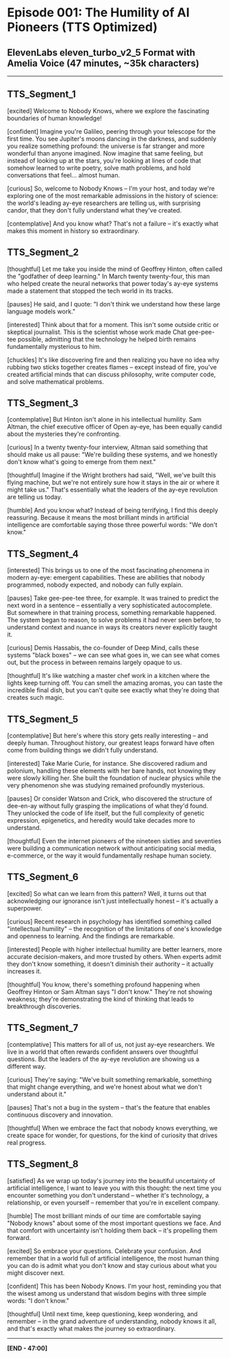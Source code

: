 # Episode 001: The Humility of AI Pioneers (TTS Optimized)
## ElevenLabs eleven_turbo_v2_5 Format with Amelia Voice (47 minutes, ~35k characters)

---

## TTS_Segment_1

[excited] Welcome to Nobody Knows, where we explore the fascinating boundaries of human knowledge!

[confident] Imagine you're Galileo, peering through your telescope for the first time. You see Jupiter's moons dancing in the darkness, and suddenly you realize something profound: the universe is far stranger and more wonderful than anyone imagined. Now imagine that same feeling, but instead of looking up at the stars, you're looking at lines of code that somehow learned to write poetry, solve math problems, and hold conversations that feel... almost human.

[curious] So, welcome to Nobody Knows – I'm your host, and today we're exploring one of the most remarkable admissions in the history of science: the world's leading ay-eye researchers are telling us, with surprising candor, that they don't fully understand what they've created.

[contemplative] And you know what? That's not a failure – it's exactly what makes this moment in history so extraordinary.

## TTS_Segment_2

[thoughtful] Let me take you inside the mind of Geoffrey Hinton, often called the "godfather of deep learning." In March twenty twenty-four, this man who helped create the neural networks that power today's ay-eye systems made a statement that stopped the tech world in its tracks.

[pauses] He said, and I quote: "I don't think we understand how these large language models work."

[interested] Think about that for a moment. This isn't some outside critic or skeptical journalist. This is the scientist whose work made Chat gee-pee-tee possible, admitting that the technology he helped birth remains fundamentally mysterious to him.

[chuckles] It's like discovering fire and then realizing you have no idea why rubbing two sticks together creates flames – except instead of fire, you've created artificial minds that can discuss philosophy, write computer code, and solve mathematical problems.

## TTS_Segment_3

[contemplative] But Hinton isn't alone in his intellectual humility. Sam Altman, the chief executive officer of Open ay-eye, has been equally candid about the mysteries they're confronting.

[curious] In a twenty twenty-four interview, Altman said something that should make us all pause: "We're building these systems, and we honestly don't know what's going to emerge from them next."

[thoughtful] Imagine if the Wright brothers had said, "Well, we've built this flying machine, but we're not entirely sure how it stays in the air or where it might take us." That's essentially what the leaders of the ay-eye revolution are telling us today.

[humble] And you know what? Instead of being terrifying, I find this deeply reassuring. Because it means the most brilliant minds in artificial intelligence are comfortable saying those three powerful words: "We don't know."

## TTS_Segment_4

[interested] This brings us to one of the most fascinating phenomena in modern ay-eye: emergent capabilities. These are abilities that nobody programmed, nobody expected, and nobody can fully explain.

[pauses] Take gee-pee-tee three, for example. It was trained to predict the next word in a sentence – essentially a very sophisticated autocomplete. But somewhere in that training process, something remarkable happened. The system began to reason, to solve problems it had never seen before, to understand context and nuance in ways its creators never explicitly taught it.

[curious] Demis Hassabis, the co-founder of Deep Mind, calls these systems "black boxes" – we can see what goes in, we can see what comes out, but the process in between remains largely opaque to us.

[thoughtful] It's like watching a master chef work in a kitchen where the lights keep turning off. You can smell the amazing aromas, you can taste the incredible final dish, but you can't quite see exactly what they're doing that creates such magic.

## TTS_Segment_5

[contemplative] But here's where this story gets really interesting – and deeply human. Throughout history, our greatest leaps forward have often come from building things we didn't fully understand.

[interested] Take Marie Curie, for instance. She discovered radium and polonium, handling these elements with her bare hands, not knowing they were slowly killing her. She built the foundation of nuclear physics while the very phenomenon she was studying remained profoundly mysterious.

[pauses] Or consider Watson and Crick, who discovered the structure of dee-en-ay without fully grasping the implications of what they'd found. They unlocked the code of life itself, but the full complexity of genetic expression, epigenetics, and heredity would take decades more to understand.

[thoughtful] Even the internet pioneers of the nineteen sixties and seventies were building a communication network without anticipating social media, e-commerce, or the way it would fundamentally reshape human society.

## TTS_Segment_6

[excited] So what can we learn from this pattern? Well, it turns out that acknowledging our ignorance isn't just intellectually honest – it's actually a superpower.

[curious] Recent research in psychology has identified something called "intellectual humility" – the recognition of the limitations of one's knowledge and openness to learning. And the findings are remarkable.

[interested] People with higher intellectual humility are better learners, more accurate decision-makers, and more trusted by others. When experts admit they don't know something, it doesn't diminish their authority – it actually increases it.

[thoughtful] You know, there's something profound happening when Geoffrey Hinton or Sam Altman says "I don't know." They're not showing weakness; they're demonstrating the kind of thinking that leads to breakthrough discoveries.

## TTS_Segment_7

[contemplative] This matters for all of us, not just ay-eye researchers. We live in a world that often rewards confident answers over thoughtful questions. But the leaders of the ay-eye revolution are showing us a different way.

[curious] They're saying: "We've built something remarkable, something that might change everything, and we're honest about what we don't understand about it."

[pauses] That's not a bug in the system – that's the feature that enables continuous discovery and innovation.

[thoughtful] When we embrace the fact that nobody knows everything, we create space for wonder, for questions, for the kind of curiosity that drives real progress.

## TTS_Segment_8

[satisfied] As we wrap up today's journey into the beautiful uncertainty of artificial intelligence, I want to leave you with this thought: the next time you encounter something you don't understand – whether it's technology, a relationship, or even yourself – remember that you're in excellent company.

[humble] The most brilliant minds of our time are comfortable saying "Nobody knows" about some of the most important questions we face. And that comfort with uncertainty isn't holding them back – it's propelling them forward.

[excited] So embrace your questions. Celebrate your confusion. And remember that in a world full of artificial intelligence, the most human thing you can do is admit what you don't know and stay curious about what you might discover next.

[confident] This has been Nobody Knows. I'm your host, reminding you that the wisest among us understand that wisdom begins with three simple words: "I don't know."

[thoughtful] Until next time, keep questioning, keep wondering, and remember – in the grand adventure of understanding, nobody knows it all, and that's exactly what makes the journey so extraordinary.

---

**[END - 47:00]**